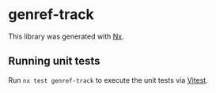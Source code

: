 # genref-track

This library was generated with [Nx](https://nx.dev).

## Running unit tests

Run `nx test genref-track` to execute the unit tests via [Vitest](https://vitest.dev/).
